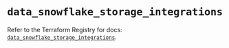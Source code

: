 # `data_snowflake_storage_integrations`

Refer to the Terraform Registry for docs: [`data_snowflake_storage_integrations`](https://registry.terraform.io/providers/snowflake-labs/snowflake/0.99.0/docs/data-sources/storage_integrations).
